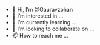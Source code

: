 - 👋 Hi, I’m @Gauravzohan
- 👀 I’m interested in ...
- 🌱 I’m currently learning ...
- 💞️ I’m looking to collaborate on ...
- 📫 How to reach me ...

<!---
Gauravzohan/Gauravzohan is a ✨ special ✨ repository because its `README.md` (this file) appears on your GitHub profile.
You can click the Preview link to take a look at your changes.
--->

